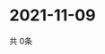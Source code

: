 # 2021-11-09
  共 0条

  <!-- BEGIN -->
  <!-- 最后更新时间Tue Nov 09 2021 04:05:08 GMT+0000 (Coordinated Universal Time) -->
  
  <!-- END -->
  
  